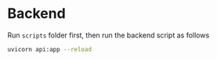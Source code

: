 # Backend

Run `scripts` folder first, then run the
backend script as follows

``` sh
uvicorn api:app --reload
```
